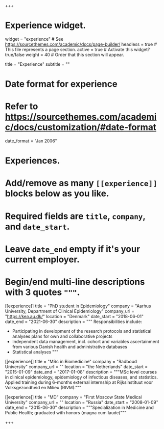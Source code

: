 +++
# Experience widget.
widget = "experience"  # See https://sourcethemes.com/academic/docs/page-builder/
headless = true  # This file represents a page section.
active = true  # Activate this widget? true/false
weight = 40  # Order that this section will appear.

title = "Experience"
subtitle = ""

# Date format for experience
#   Refer to https://sourcethemes.com/academic/docs/customization/#date-format
date_format = "Jan 2006"

# Experiences.
#   Add/remove as many `[[experience]]` blocks below as you like.
#   Required fields are `title`, `company`, and `date_start`.
#   Leave `date_end` empty if it's your current employer.
#   Begin/end multi-line descriptions with 3 quotes `"""`.
[[experience]]
  title = "PhD student in Epidemiology"
  company = "Aarhus University, Department of Clinical Epidemiology"
  company_url = "https://kea.au.dk/"
  location = "Denmark"
  date_start = "2018-06-01"
  date_end = "2021-06-30"
  description = """
  Responsibilities include:
  
  * Participating in development of the research protocols and statistical analyses plans for own and collaborative projects
  * Independent data management, incl. cohort and variables ascertainment from various Danish health and administrative databases
  * Statistical analyses
  """

[[experience]]
  title = "MSc in Biomedicine"
  company = "Radboud University"
  company_url = ""
  location = "the Netherlands"
  date_start = "2015-01-09"
  date_end = "2017-01-08"
  description = """MSc level courses in clinical epidemiology, epidemiology of infectious diseases, and statistics. Applied training during 6-months external internship at Rijksinstituut voor Volksgezondheid en Milieu (RIVM)."""
  
  [[experience]]
  title = "MD"
  company = "First Moscow State Medical University"
  company_url = ""
  location = "Russia"
  date_start = "2008-01-09"
  date_end = "2015-06-30"
  description = """Specialization in Medicine and Public Health; graduated with honors (magna cum laude)"""

+++
